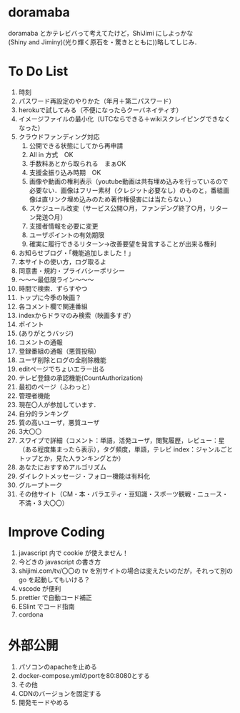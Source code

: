 # doramaba

doramaba とかテレビバって考えてたけど，ShiJimi にしよっかな  
(Shiny and Jiminy)(光り輝く原石を・驚きとともに))略してしじみ．

# To Do List
1. 時刻
1. パスワード再設定のやりかた（年月＋第二パスワード）
1. herokuで試してみる（不便になったらクーバネイティす）
1. イメージファイルの最小化（UTCならできる＋wikiスクレイピングできなくなった）
1. クラウドファンディング対応
    1. 公開できる状態にしてから再申請
    1. All in 方式　OK
    1. 手数料あとから取られる　まぁOK
    1. 支援金振り込み時期　OK
    1. 画像や動画の権利表示（youtube動画は共有埋め込みを行っているので必要ない．画像はフリー素材（クレジット必要なし）のものと，番組画像は直リンク埋め込みのため著作権侵害には当たらない．）
    1. スケジュール改変（サービス公開○月，ファンデング終了○月，リターン発送○月）
    1. 支援者情報を必要に変更
    1. ユーザポイントの有効期限
    1. 確実に履行できるリターン→改善要望を発言することが出来る権利
1. お知らせブログ・「機能追加しました！」
1. 本サイトの使い方，ログ取るよ
1. 同意書・規約・プライバシーポリシー
1. ～～～最低限ライン～～～
1. 時間で検索．ずらすやつ
1. トップに今季の映画？
1. 各コメント欄で関連番組
1. indexからドラマのみ検索（映画多すぎ）
1. ポイント
1. (ありがとうバッジ)
1. コメントの通報
1. 登録番組の通報（悪質投稿）
1. ユーザ削除とログの全削除機能
1. editページでちょいエラー出る
1. テレビ登録の承認機能(CountAuthorization)
1. 最初のページ（ふわっと）
1. 管理者機能
1. 現在〇人が参加しています．
1. 自分的ランキング
1. 質の高いユーザ，悪質ユーザ
1. 3大〇〇
1. スワイプで詳細（コメント：単語，活発ユーザ，閲覧履歴，レビュー：星（ある程度集まったら表示），タグ頻度，単語，テレビ index：ジャンルごとトップとか，見た人ランキングとか）
1. あなたにおすすめアルゴリズム
1. ダイレクトメッセージ・フォロー機能は有料化
1. グループトーク
1. その他サイト（CM・本・バラエティ・豆知識・スポーツ観戦・ニュース・不満・3 大〇〇）

# Improve Coding

1. javascript 内で cookie が使えません！
1. 今どきの javascript の書き方
1. shijimi.com/tv/〇〇の tv を別サイトの場合は変えたいのだが，それって別の go を起動してもいける？
1. vscode が便利
1. prettier で自動コード補正
1. ESlint でコード指南
1. cordona

# 外部公開
1. パソコンのapacheを止める
1. docker-compose.ymlのportを80:8080とする
1. その他
1. CDNのバージョンを固定する
1. 開発モードやめる
